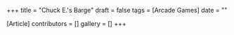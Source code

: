 +++
title = "Chuck E.'s Barge"
draft = false
tags = [Arcade Games]
date = ""

[Article]
contributors = []
gallery = []
+++